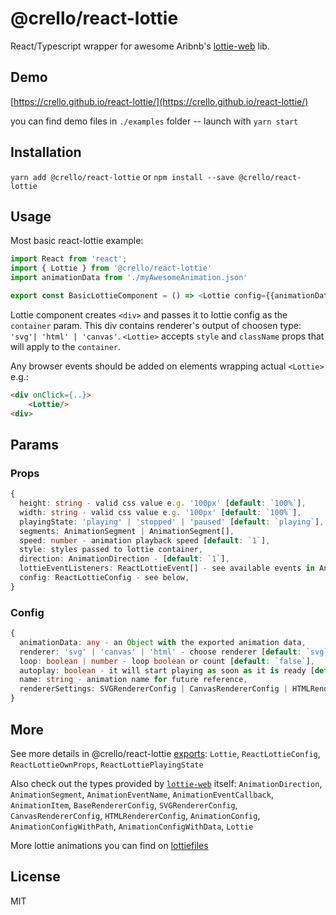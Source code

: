 # @crello/react-lottie

React/Typescript wrapper for awesome Aribnb's [lottie-web](https://github.com/airbnb/lottie-web) lib.

## Demo 
[https://crello.github.io/react-lottie/](https://crello.github.io/react-lottie/)

you can find demo files in `./examples` folder -- launch with `yarn start`

## Installation
`yarn add @crello/react-lottie` or `npm install --save @crello/react-lottie`

## Usage
Most basic react-lottie example:
```typescript
import React from 'react';
import { Lottie } from '@crello/react-lottie'
import animationData from './myAwesomeAnimation.json'

export const BasicLottieComponent = () => <Lottie config={{animationData: animationData}}>
```

Lottie component creates `<div>` and passes it to lottie config as the `container` param. This div contains renderer's output of choosen type: `'svg'| 'html' | 'canvas'`. `<Lottie>` accepts `style` and `className` props that will apply to the `container`. 

Any browser events should be added on elements wrapping actual `<Lottie>` e.g.:
```html
<div onClick={..}>
    <Lottie/>
<div>
```

## Params

### Props
```typescript
{
  height: string - valid css value e.g. '100px' [default: `100%`],
  width: string - valid css value e.g. '100px' [default: `100%`],
  playingState: 'playing' | 'stopped' | 'paused' [default: `playing`],
  segments: AnimationSegment | AnimationSegment[],
  speed: number - animation playback speed [default: `1`],
  style: styles passed to lottie container,
  direction: AnimationDirection - [default: `1`],
  lottieEventListeners: ReactLottieEvent[] - see available events in AnimationEventName from 'lottie-web',
  config: ReactLottieConfig - see below,
}
```

### Config
```typescript
{
  animationData: any - an Object with the exported animation data,
  renderer: 'svg' | 'canvas' | 'html' - choose renderer [default: `svg`],
  loop: boolean | number - loop boolean or count [default: `false`],
  autoplay: boolean - it will start playing as soon as it is ready [default: `true`],
  name: string - animation name for future reference,
  rendererSettings: SVGRendererConfig | CanvasRendererConfig | HTMLRendererConfig,
}
```

## More

See more details in @crello/react-lottie [exports](https://github.com/crello/react-lottie/blob/master/src/components/Lottie/interface.ts): `Lottie`, `ReactLottieConfig`, `ReactLottieOwnProps`, `ReactLottiePlayingState`

Also check out the types provided by [`lottie-web`](https://github.com/airbnb/lottie-web/blob/master/index.d.ts) itself: `AnimationDirection`, `AnimationSegment`, `AnimationEventName`, `AnimationEventCallback`, `AnimationItem`, `BaseRendererConfig`, `SVGRendererConfig`, `CanvasRendererConfig`, `HTMLRendererConfig`, `AnimationConfig`, `AnimationConfigWithPath`, `AnimationConfigWithData`, `Lottie`

More lottie animations you can find on [lottiefiles](https://www.lottiefiles.com/)

## License
MIT